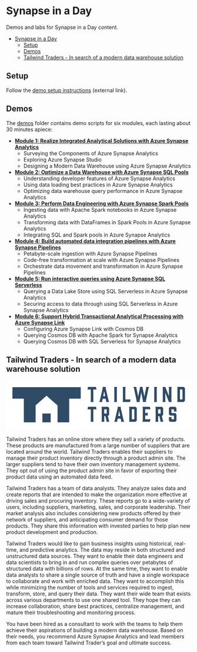 # Synapse in a Day

Demos and labs for Synapse in a Day content.

- [Synapse in a Day](#synapse-in-a-day)
  - [Setup](#setup)
  - [Demos](#demos)
  - [Tailwind Traders - In search of a modern data warehouse solution](#tailwind-traders---in-search-of-a-modern-data-warehouse-solution)

## Setup

Follow the [demo setup instructions](https://github.com/ctesta-oneillmsft/asa-vtd) (external link).

## Demos

The [demos](./demos/) folder contains demo scripts for six modules, each lasting about 30 minutes apiece:

- [**Module 1: Realize Integrated Analytical Solutions with Azure Synapse Analytics**](demos/module1/README.md)
  - Surveying the Components of Azure Synapse Analytics
  - Exploring Azure Synapse Studio
  - Designing a Modern Data Warehouse using Azure Synapse Analytics
- [**Module 2: Optimize a Data Warehouse with Azure Synapse SQL Pools**](demos/module2/README.md)
  - Understanding developer features of Azure Synapse Analytics
  - Using data loading best practices in Azure Synapse Analytics
  - Optimizing data warehouse query performance in Azure Synapse Analytics
- [**Module 3: Perform Data Engineering with Azure Synapse Spark Pools**](demos/module3/README.md)
  - Ingesting data with Apache Spark notebooks in Azure Synapse Analytics
  - Transforming data with DataFrames in Spark Pools in Azure Synapse Analytics
  - Integrating SQL and Spark pools in Azure Synapse Analytics
- [**Module 4: Build automated data integration pipelines with Azure Synapse Pipelines**](demos/module4/README.md)
  - Petabyte-scale ingestion with Azure Synapse Pipelines
  - Code-free transformation at scale with Azure Synapse Pipelines
  - Orchestrate data movement and transformation in Azure Synapse Pipelines
- [**Module 5: Run interactive queries using Azure Synapse SQL Serverless**](demos/module5/README.md)
  - Querying a Data Lake Store using SQL Serverless  in Azure Synapse Analytics
  - Securing access to data through using SQL Serverless in Azure Synapse Analytics
- [**Module 6: Support Hybrid Transactional Analytical Processing with Azure Synapse Link**](demos/module6/README.md)
  - Configuring Azure Synapse Link with Cosmos DB
  - Querying Cosmos DB with Apache Spark for Synapse Analytics
  - Querying Cosmos DB with SQL Serverless for Synapse Analytics

## Tailwind Traders - In search of a modern data warehouse solution

![Tailwind Traders logo.](media/logo.png "Tailwind Traders")

Tailwind Traders has an online store where they sell a variety of products. These products are manufactured from a large number of suppliers that are located around the world. Tailwind Traders enables their suppliers to manage their product inventory directly through a product admin site.  The larger suppliers tend to have their own inventory management systems. They opt out of using the product admin site in favor of exporting their product data using an automated data feed.

Tailwind Traders has a team of data analysts. They analyze sales data and create reports that are intended to make the organization more effective at driving sales and procuring inventory. These reports go to a wide-variety of users, including suppliers, marketing, sales, and corporate leadership.  Their market analysis also includes considering new products offered by their network of suppliers, and anticipating consumer demand for those products. They share this information with invested parties to help plan new product development and production.

Tailwind Traders would like to gain business insights using historical, real-time, and predictive analytics.  The data may reside in both structured and unstructured data sources.  They want to enable their data engineers and data scientists to bring in and run complex queries over petabytes of structured data with billions of rows. At the same time, they want to enable data analysts to share a single source of truth and have a single workspace to collaborate and work with enriched data. They want to accomplish this while minimizing the number of tools and services required to ingest, transform, store, and query their data. They want their wide team that exists across various departments to use one shared tool. They hope they can increase collaboration, share best practices, centralize management, and mature their troubleshooting and monitoring process.

You have been hired as a consultant to work with the teams to help them achieve their aspirations of building a modern data warehouse. Based on their needs, you recommend Azure Synapse Analytics and lead members from each team toward Tailwind Trader’s goal and ultimate success.
